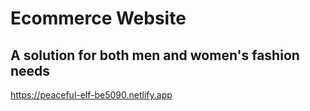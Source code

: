 # Ecommerce Website
## A solution for both men and women's fashion needs
https://peaceful-elf-be5090.netlify.app

